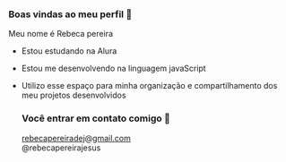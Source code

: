 ### Boas vindas ao meu perfil 💟                                                                                              
                                                                                                                            
Meu nome é Rebeca pereira                                                                                                   
                                                                                                                            
- Estou estudando na Alura                                                                                                  
- Estou me desenvolvendo na linguagem javaScript                                                                            
- Utilizo esse espaço para minha organização e compartilhamento dos meu projetos desenvolvidos                              
                                                                                                                            
  ### Você entrar em contato comigo 💌                                                                                     
                                                                                                                           
  rebecapereiradej@gmail.com                                                                                               
  @rebecapereirajesus                                                                                                      
                                                                                                                
